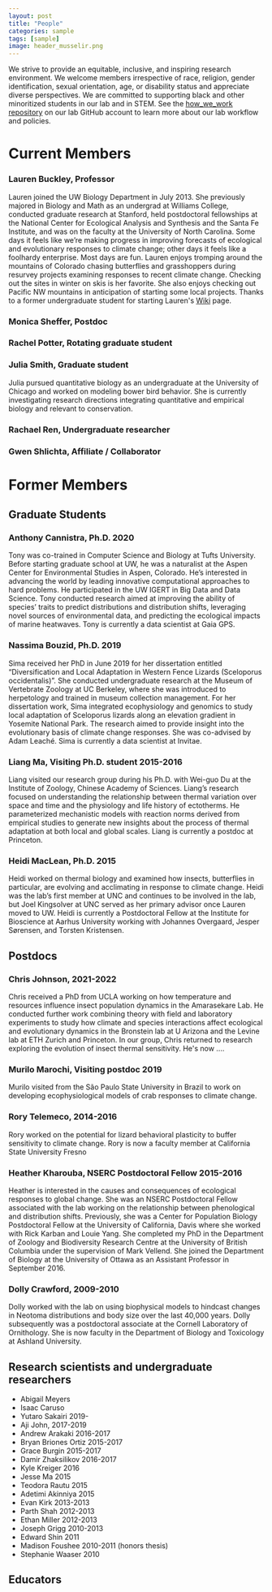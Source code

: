 ```yaml
---
layout: post
title: "People"
categories: sample
tags: [sample]
image: header_musselir.png
---
```


We strive to provide an equitable, inclusive, and inspiring research environment. We welcome members irrespective of race, religion, gender identification, sexual orientation, age, or disability status and appreciate diverse perspectives. We are committed to supporting black and other minoritized students in our lab and in STEM. See the [how_we_work repository](https://github.com/HuckleyLab/how_we_work) on our lab GitHub account to learn more about our lab workflow and policies.

# Current Members
### Lauren Buckley, Professor
Lauren joined the UW Biology Department in July 2013. She previously majored in Biology and Math as an undergrad at Williams College, conducted graduate research at Stanford, held postdoctoral fellowships at the National Center for Ecological Analysis and Synthesis and the Santa Fe Institute, and was on the faculty at the University of North Carolina.  Some days it feels like we’re making progress in improving forecasts of ecological and evolutionary responses to climate change; other days it feels like a foolhardy enterprise. Most days are fun. Lauren enjoys tromping around the mountains of Colorado chasing butterflies and grasshoppers during resurvey projects examining responses to recent climate change. Checking out the sites in winter on skis is her favorite. She also enjoys checking out Pacific NW mountains in anticipation of starting some local projects. Thanks to a former undergraduate student for starting Lauren's [Wiki](https://en.wikipedia.org/wiki/Lauren_B._Buckley) page.

### Monica Sheffer, Postdoc

### Rachel Potter, Rotating graduate student

### Julia Smith, Graduate student
Julia pursued quantitative biology as an undergraduate at the University of Chicago and worked on modeling bower bird behavior. She is currently investigating research directions integrating quantitative and empirical biology and relevant to conservation.

### Rachael Ren, Undergraduate researcher

### Gwen Shlichta, Affiliate / Collaborator

# Former Members
## Graduate Students
### Anthony Cannistra, Ph.D. 2020
Tony was co-trained in Computer Science and Biology at Tufts University. Before starting graduate school at UW, he was a naturalist at the Aspen Center for Environmental Studies in Aspen, Colorado. He’s interested in advancing the world by leading innovative computational approaches to hard problems.  He participated in the UW IGERT in Big Data and Data Science. Tony conducted research aimed at improving the ability of species’ traits to predict distributions and distribution shifts, leveraging novel sources of environmental data, and predicting the ecological impacts of marine heatwaves. Tony is currently a data scientist at Gaia GPS.

### Nassima Bouzid, Ph.D. 2019
Sima received her PhD in June 2019 for her dissertation entitled “Diversification and Local Adaptation in Western Fence Lizards (Sceloporus occidentalis)”. She conducted undergraduate research at the Museum of Vertebrate Zoology at UC Berkeley, where she was introduced to herpetology and trained in museum collection management. For her dissertation work, Sima integrated ecophysiology and genomics to study local adaptation of Sceloporus lizards along an elevation gradient in Yosemite National Park. The research aimed to provide insight into the evolutionary basis of climate change responses. She was co-advised by Adam Leaché. Sima is currently a data scientist at Invitae.

### Liang Ma, Visiting Ph.D. student 2015-2016
Liang visited our research group during his Ph.D. with Wei-guo Du at the Institute of Zoology, Chinese Academy of Sciences. Liang’s research focused on understanding the relationship between thermal variation over space and time and the physiology and life history of ectotherms. He parameterized mechanistic models with reaction norms derived from empirical studies to generate new insights about the process of thermal adaptation at both local and global scales. Liang is currently a postdoc at Princeton.

### Heidi MacLean, Ph.D. 2015
Heidi worked on thermal biology and examined how insects, butterflies in particular, are evolving and acclimating in response to climate change. Heidi was the lab’s first member at UNC and continues to be involved in the lab, but Joel Kingsolver at UNC served as her primary advisor once Lauren moved to UW. Heidi is currently a Postdoctoral Fellow at the Institute for Bioscience at Aarhus University working with Johannes Overgaard, Jesper Sørensen, and Torsten Kristensen.

## Postdocs
### Chris Johnson, 2021-2022
Chris received a PhD from UCLA working on how temperature and resources influence insect population dynamics in the Amarasekare Lab. He conducted further work combining theory with field and laboratory experiments to study how climate and species interactions affect ecological and evolutionary dynamics in the Bronstein lab at U Arizona and the Levine lab at ETH Zurich and Princeton. In our group, Chris returned to research exploring the evolution of insect thermal sensitivity. He's now ....

### Murilo Marochi, Visiting postdoc 2019
Murilo visited from the São Paulo State University in Brazil to work on developing ecophysiological models of crab responses to climate change.

### Rory Telemeco, 2014-2016
Rory worked on the potential for lizard behavioral plasticity to buffer sensitivity to climate change.  Rory is now a faculty member at California State University Fresno

### Heather Kharouba, NSERC Postdoctoral Fellow 2015-2016
Heather is interested in the causes and consequences of ecological responses to global change. She was an NSERC Postdoctoral Fellow associated with the lab working on the relationship between phenological and distribution shifts.  Previously, she was a Center for Population Biology Postdoctoral Fellow at the University of California, Davis where she worked with Rick Karban and Louie Yang. She completed my PhD in the Department of Zoology and Biodiversity Research Centre at the University of British Columbia under the supervision of Mark Vellend. She joined the Department of Biology at the University of Ottawa as an Assistant Professor in September 2016.

### Dolly Crawford, 2009-2010
Dolly worked with the lab on using biophysical models to hindcast changes in Neotoma distributions and body size over the last 40,000 years. Dolly subsequently was a postdoctoral associate at the Cornell Laboratory of Ornithology.  She is now faculty in the Department of Biology and Toxicology at Ashland University.

## Research scientists and undergraduate researchers
- Abigail Meyers 
- Isaac Caruso
- Yutaro Sakairi 2019-
- Aji John, 2017-2019
- Andrew Arakaki 2016-2017
- Bryan Briones Ortiz 2015-2017
- Grace Burgin 2015-2017
- Damir Zhaksilikov 2016-2017
- Kyle Kreiger 2016
- Jesse Ma 2015
- Teodora Rautu 2015
- Adetimi Akinniya 2015
- Evan Kirk 2013-2013
- Parth Shah 2012-2013
- Ethan Miller 2012-2013
- Joseph Grigg 2010-2013
- Edward Shin 2011
- Madison Foushee 2010-2011 (honors thesis)
- Stephanie Waaser 2010

## Educators
